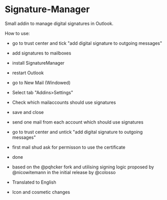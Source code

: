 # Signature-Manager
Small addin to manage digital signatures in Outlook.

How to use:

 - go to trust center and tick "add digital signature to outgoing messages"
 - add signatures to mailboxes
 - install SignatureManager
 - restart Outlook
 - go to New Mail (Windowed)
 - Select tab "Addins>Settings"
 - Check which mailaccounts should use signatures
 - save and close
 - send one mail from each account which should use signatures
 - go to trust center and untick "add digital signature to outgoing messages"
 - first mail shud ask for permisson to use the certificate 
 - done

- based on the @pqhcker fork and utilising signing logic proposed by @nicowitemann in the initial
release by @colosso
- Translated to English
- Icon and cosmetic changes
